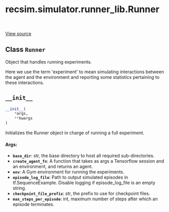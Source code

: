 <div itemscope itemtype="http://developers.google.com/ReferenceObject">
<meta itemprop="name" content="recsim.simulator.runner_lib.Runner" />
<meta itemprop="path" content="Stable" />
<meta itemprop="property" content="__init__"/>
</div>

# recsim.simulator.runner_lib.Runner

<!-- Insert buttons -->

<table class="tfo-notebook-buttons tfo-api" align="left">
</table>

<a target="_blank" href="https://github.com/google-research/recsim/tree/master/recsim/simulator/runner_lib.py">View
source</a>

## Class `Runner`

<!-- Start diff -->
Object that handles running experiments.

<!-- Placeholder for "Used in" -->

Here we use the term 'experiment' to mean simulating interactions between the
agent and the environment and reporting some statistics pertaining to these
interactions.

<h2 id="__init__"><code>__init__</code></h2>

```python
__init__(
    *args,
    **kwargs
)
```

Initializes the Runner object in charge of running a full experiment.

#### Args:

*   <b>`base_dir`</b>: str, the base directory to host all required
    sub-directories.
*   <b>`create_agent_fn`</b>: A function that takes as args a Tensorflow session
    and an environment, and returns an agent.
*   <b>`env`</b>: A Gym environment for running the experiments.
*   <b>`episode_log_file`</b>: Path to output simulated episodes in
    tf.SequenceExample. Disable logging if episode_log_file is an empty string.
*   <b>`checkpoint_file_prefix`</b>: str, the prefix to use for checkpoint
    files.
*   <b>`max_steps_per_episode`</b>: int, maximum number of steps after which an
    episode terminates.
